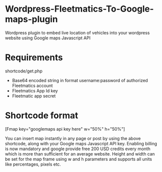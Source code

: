 # Wordpress-Fleetmatics-To-Google-maps-plugin
Wordpress plugin to embed live location of vehicles into your wordpress website using Google maps Javascript API

# Requirements
shortcode/get.php

* Base64 encoded string in format username:password of authorized Fleetmatics account
* Fleetmatics App Id key
* Fleetmatic app secret

# Shortcode format
[Fmap key="googlemaps api key here" w="50%" h="50%"]

You can insert map instantly in any page or post by using the above shortcode, along with your Google maps Javascript API key. Enabling billing is now mandatory and google provide free 200 USD credits every month which is more than sufficient for an average website. 
Height and width can be set for the map frame using w and h parameters and supports all units like percentages, pixels etc.


